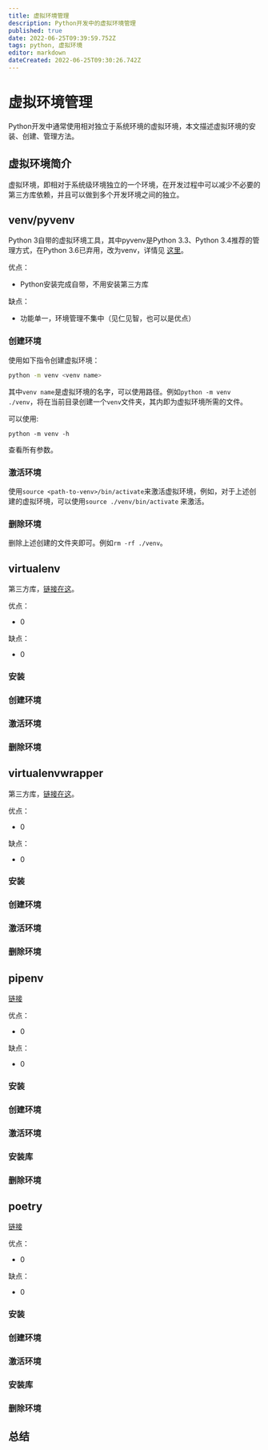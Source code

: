 ```yaml
---
title: 虚拟环境管理
description: Python开发中的虚拟环境管理
published: true
date: 2022-06-25T09:39:59.752Z
tags: python, 虚拟环境
editor: markdown
dateCreated: 2022-06-25T09:30:26.742Z
---
```


# 虚拟环境管理
Python开发中通常使用相对独立于系统环境的虚拟环境，本文描述虚拟环境的安装、创建、管理方法。

## 虚拟环境简介
虚拟环境，即相对于系统级环境独立的一个环境，在开发过程中可以减少不必要的第三方库依赖，并且可以做到多个开发环境之间的独立。

## venv/pyvenv

Python 3自带的虚拟环境工具，其中pyvenv是Python 3.3、Python 3.4推荐的管理方式，在Python 3.6已弃用，改为venv，详情见 [这里](https://docs.python.org/3/library/venv.html#creating-virtual-environments)。

优点：
- Python安装完成自带，不用安装第三方库

缺点：
- 功能单一，环境管理不集中（见仁见智，也可以是优点）

### 创建环境
使用如下指令创建虚拟环境：
```bash
python -m venv <venv name>
```
其中`venv name`是虚拟环境的名字，可以使用路径。例如`python -m venv ./venv`，将在当前目录创建一个`venv`文件夹，其内即为虚拟环境所需的文件。

可以使用:
```
python -m venv -h
```
查看所有参数。
### 激活环境

使用`source <path-to-venv>/bin/activate`来激活虚拟环境，例如，对于上述创建的虚拟环境，可以使用`source ./venv/bin/activate` 来激活。

### 删除环境

删除上述创建的文件夹即可。例如`rm -rf ./venv`。

## virtualenv

第三方库，[链接在这](https://pypi.org/project/virtualenv/)。

优点：
- 0

缺点：
- 0

### 安装

### 创建环境

### 激活环境

### 删除环境

## virtualenvwrapper

第三方库，[链接在这](https://pypi.org/project/virtualenvwrapper/)。

优点：
- 0

缺点：
- 0

### 安装

### 创建环境

### 激活环境

### 删除环境


## pipenv

[链接](https://github.com/pypa/pipenv)

优点：
- 0

缺点：
- 0

### 安装

### 创建环境

### 激活环境

### 安装库

### 删除环境

## poetry

[链接](https://python-poetry.org/)

优点：
- 0

缺点：
- 0

### 安装

### 创建环境

### 激活环境

### 安装库

### 删除环境


## 总结
